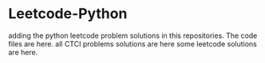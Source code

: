 # Leetcode-Python
adding the python leetcode problem solutions in this repositories. 
The code files are here.
all CTCI problems solutions are here
some leetcode solutions are here.






















































































































































































































































































































































































































































































































































































































































































































































































































































































































































































































































































































































































































